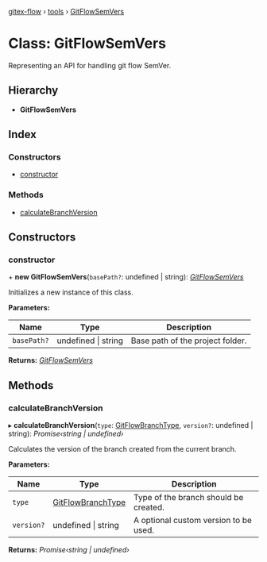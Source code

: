 [gitex-flow](../README.md) › [tools](../modules/tools.md) › [GitFlowSemVers](tools.gitflowsemvers.md)

# Class: GitFlowSemVers

Representing an API for handling git flow SemVer.

## Hierarchy

* **GitFlowSemVers**

## Index

### Constructors

* [constructor](tools.gitflowsemvers.md#constructor)

### Methods

* [calculateBranchVersion](tools.gitflowsemvers.md#calculatebranchversion)

## Constructors

###  constructor

\+ **new GitFlowSemVers**(`basePath?`: undefined | string): *[GitFlowSemVers](tools.gitflowsemvers.md)*

Initializes a new instance of this class.

**Parameters:**

Name | Type | Description |
------ | ------ | ------ |
`basePath?` | undefined &#124; string | Base path of the project folder.  |

**Returns:** *[GitFlowSemVers](tools.gitflowsemvers.md)*

## Methods

###  calculateBranchVersion

▸ **calculateBranchVersion**(`type`: [GitFlowBranchType](../modules/api.md#gitflowbranchtype), `version?`: undefined | string): *Promise‹string | undefined›*

Calculates the version of the branch created from the current branch.

**Parameters:**

Name | Type | Description |
------ | ------ | ------ |
`type` | [GitFlowBranchType](../modules/api.md#gitflowbranchtype) | Type of the branch should be created. |
`version?` | undefined &#124; string | A optional custom version to be used.  |

**Returns:** *Promise‹string | undefined›*
